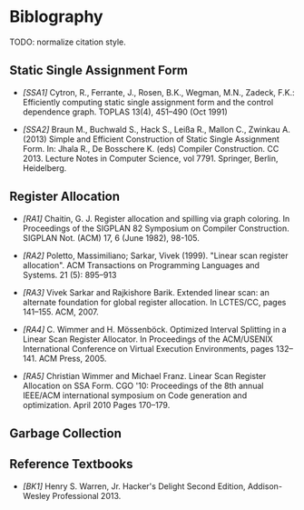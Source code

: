 # Biblography

TODO: normalize citation style.

## Static Single Assignment Form

  * *[SSA1]* Cytron, R., Ferrante, J., Rosen, B.K., Wegman, M.N., Zadeck, F.K.: Efficiently computing static single 
    assignment form and the control dependence graph. TOPLAS 13(4), 451–490 (Oct 1991)

  * *[SSA2]* Braun M., Buchwald S., Hack S., Leißa R., Mallon C., Zwinkau A. (2013) Simple and Efficient Construction
    of Static Single Assignment Form. In: Jhala R., De Bosschere K. (eds) Compiler Construction. CC 2013. Lecture Notes
    in Computer Science, vol 7791. Springer, Berlin, Heidelberg.

## Register Allocation

  * *[RA1]* Chaitin, G. J. Register allocation and spilling via graph coloring. In Proceedings of the SIGPLAN 82 
    Symposium on Compiler Construction. SIGPLAN Not. (ACM) 17, 6 (June 1982), 98-105.

  * *[RA2]* Poletto, Massimiliano; Sarkar, Vivek (1999). "Linear scan register allocation". ACM Transactions on 
    Programming Languages and Systems. 21 (5): 895–913

  * *[RA3]* Vivek Sarkar and Rajkishore Barik. Extended linear scan: an alternate foundation for global register
    allocation. In LCTES/CC, pages 141–155. ACM, 2007.

  * *[RA4]* C. Wimmer and H. M&ouml;ssenb&ouml;ck. Optimized Interval Splitting in a Linear Scan Register Allocator. In
    Proceedings of the ACM/USENIX International Conference on Virtual Execution Environments, pages 132–141. ACM Press,
    2005.

  * *[RA5]* Christian Wimmer and Michael Franz. Linear Scan Register Allocation on SSA Form. CGO '10: Proceedings of 
    the 8th annual IEEE/ACM international symposium on Code generation and optimization. April 2010 Pages 170–179.

## Garbage Collection

## Reference Textbooks

  * *[BK1]* Henry S. Warren, Jr. Hacker's Delight Second Edition, Addison-Wesley Professional 2013.